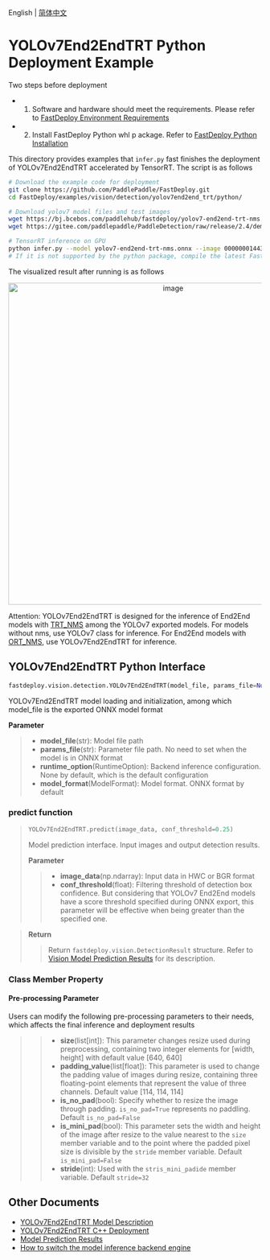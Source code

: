 English | [简体中文](README_CN.md)
# YOLOv7End2EndTRT Python Deployment Example

Two steps before deployment

- 1. Software and hardware should meet the requirements. Please refer to [FastDeploy  Environment Requirements](../../../../../docs/en/build_and_install/download_prebuilt_libraries.md)  
- 2. Install FastDeploy Python whl p ackage. Refer to [FastDeploy Python Installation](../../../../../docs/en/build_and_install/download_prebuilt_libraries.md)

This directory provides examples that `infer.py` fast finishes the deployment of YOLOv7End2EndTRT accelerated by TensorRT. The script is as follows
```bash
# Download the example code for deployment
git clone https://github.com/PaddlePaddle/FastDeploy.git
cd FastDeploy/examples/vision/detection/yolov7end2end_trt/python/

# Download yolov7 model files and test images
wget https://bj.bcebos.com/paddlehub/fastdeploy/yolov7-end2end-trt-nms.onnx
wget https://gitee.com/paddlepaddle/PaddleDetection/raw/release/2.4/demo/000000014439.jpg

# TensorRT inference on GPU 
python infer.py --model yolov7-end2end-trt-nms.onnx --image 000000014439.jpg --device gpu --use_trt True
# If it is not supported by the python package, compile the latest FastDeploy Python Wheel package from the source code in develop branch and install it.
```

The visualized result after running is as follows

<div align='center'>
  <img width="640" alt="image" src="https://user-images.githubusercontent.com/31974251/186605967-ad0c53f2-3ce8-4032-a90f-6f5c1238e7f4.png">
</div>

Attention: YOLOv7End2EndTRT is designed for the inference of End2End models with [TRT_NMS](https://github.com/WongKinYiu/yolov7/blob/main/models/experimental.py#L111) among the YOLOv7 exported models. For models without nms, use YOLOv7 class for inference. For End2End models with [ORT_NMS](https://github.com/WongKinYiu/yolov7/blob/main/models/experimental.py#L87), use YOLOv7End2EndTRT for inference.

## YOLOv7End2EndTRT Python Interface 

```python
fastdeploy.vision.detection.YOLOv7End2EndTRT(model_file, params_file=None, runtime_option=None, model_format=ModelFormat.ONNX)
```

YOLOv7End2EndTRT model loading and initialization, among which model_file is the exported ONNX model format

**Parameter**

> * **model_file**(str): Model file path 
> * **params_file**(str): Parameter file path. No need to set when the model is in ONNX format
> * **runtime_option**(RuntimeOption): Backend inference configuration. None by default, which is the default configuration
> * **model_format**(ModelFormat): Model format. ONNX format by default

### predict function

> ```python
> YOLOv7End2EndTRT.predict(image_data, conf_threshold=0.25)
> ```
>
> Model prediction interface. Input images and output detection results.
>
> **Parameter**
>
> > * **image_data**(np.ndarray): Input data in HWC or BGR format
> > * **conf_threshold**(float): Filtering threshold of detection box confidence. But considering that YOLOv7 End2End models have a score threshold specified during ONNX export, this parameter will be effective when being greater than the specified one.

> **Return**
>
> > Return `fastdeploy.vision.DetectionResult` structure. Refer to [Vision Model Prediction Results](../../../../../docs/api/vision_results/) for its description.

### Class Member Property
#### Pre-processing Parameter
Users can modify the following pre-processing parameters to their needs, which affects the final inference and deployment results

> > * **size**(list[int]): This parameter changes resize used during preprocessing, containing two integer elements for [width, height] with default value [640, 640]
> > * **padding_value**(list[float]): This parameter is used to change the padding value of images during resize, containing three floating-point elements that represent the value of three channels. Default value [114, 114, 114]
> > * **is_no_pad**(bool): Specify whether to resize the image through padding. `is_no_pad=True` represents no paddling. Default `is_no_pad=False`
> > * **is_mini_pad**(bool): This parameter sets the width and height of the image after resize to the value nearest to the `size` member variable and to the point where the padded pixel size is divisible by the `stride` member variable. Default `is_mini_pad=False`
> > * **stride**(int): Used with the `stris_mini_padide` member variable. Default `stride=32`



## Other Documents

- [YOLOv7End2EndTRT Model Description](..)
- [YOLOv7End2EndTRT C++ Deployment](../cpp)
- [Model Prediction Results](../../../../../docs/api/vision_results/)
- [How to switch the model inference backend engine](../../../../../docs/en/faq/how_to_change_backend.md)
